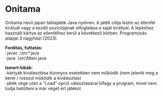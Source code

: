 # Onitama

Onitama nevű japán táblajáték Java nyelven. A játék célja leütni az ellenfél királyát vagy a kezdő pozíciójának elfoglalása a saját királlyal. A lépéshez használt kártya az ellenfélhez kerül a következő körben.
Programozás alapjai 3 nagyházi (2023).

**Fordítás, futtatás:**   
-javac .\src\*.java  
-java .\src\Main.java  

**Ismert hibák:**  
-kártyák kiválasztása bizonyos esetekben nem működik (nem jelenik meg a keret / rosszul működik a kiválasztás)  
-játék vége után a "Load" opció választásával kifagy a program, mivel nem tudja betölteni a már véget ért játékot
